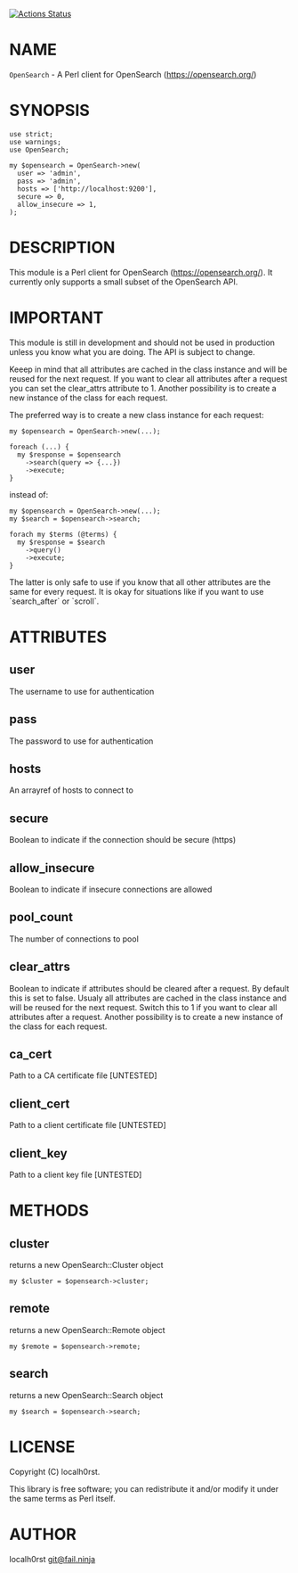 [![Actions Status](https://github.com/localh0rst/OpenSearch-Perl/actions/workflows/test.yml/badge.svg)](https://github.com/localh0rst/OpenSearch-Perl/actions)
# NAME

`OpenSearch` - A Perl client for OpenSearch (https://opensearch.org/)

# SYNOPSIS

    use strict;
    use warnings;
    use OpenSearch;

    my $opensearch = OpenSearch->new(
      user => 'admin',
      pass => 'admin',
      hosts => ['http://localhost:9200'],
      secure => 0,
      allow_insecure => 1,
    );

# DESCRIPTION

This module is a Perl client for OpenSearch (https://opensearch.org/).
It currently only supports a small subset of the OpenSearch API.

# IMPORTANT

This module is still in development and should not be used in production
unless you know what you are doing. The API is subject to change.

Keeep in mind that all attributes are cached in the class instance and will
be reused for the next request. If you want to clear all attributes after
a request you can set the clear\_attrs attribute to 1. Another possibility
is to create a new instance of the class for each request.

The preferred way is to create a new class instance for each request:

    my $opensearch = OpenSearch->new(...);

    foreach (...) {
      my $response = $opensearch
        ->search(query => {...})
        ->execute;
    }

instead of:

    my $opensearch = OpenSearch->new(...);
    my $search = $opensearch->search;

    forach my $terms (@terms) {
      my $response = $search
        ->query()
        ->execute;
    }

The latter is only safe to use if you know that all other attributes are
the same for every request. It is okay for situations like if you want to 
use \`search\_after\` or \`scroll\`.

# ATTRIBUTES

## user

The username to use for authentication

## pass

The password to use for authentication

## hosts

An arrayref of hosts to connect to

## secure

Boolean to indicate if the connection should be secure (https)

## allow\_insecure

Boolean to indicate if insecure connections are allowed

## pool\_count

The number of connections to pool

## clear\_attrs

Boolean to indicate if attributes should be cleared after a request.
By default this is set to false. Usualy all attributes are cached in
the class instance and will be reused for the next request. Switch
this to 1 if you want to clear all attributes after a request. Another
possibility is to create a new instance of the class for each request.

## ca\_cert

Path to a CA certificate file \[UNTESTED\]

## client\_cert

Path to a client certificate file \[UNTESTED\]

## client\_key

Path to a client key file \[UNTESTED\]

# METHODS

## cluster

returns a new OpenSearch::Cluster object

    my $cluster = $opensearch->cluster;

## remote

returns a new OpenSearch::Remote object

    my $remote = $opensearch->remote;

## search

returns a new OpenSearch::Search object

    my $search = $opensearch->search;

# LICENSE

Copyright (C) localh0rst.

This library is free software; you can redistribute it and/or modify
it under the same terms as Perl itself.

# AUTHOR

localh0rst <git@fail.ninja>
